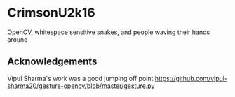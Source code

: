 # CrimsonU2k16
OpenCV, whitespace sensitive snakes, and people waving their hands around

## Acknowledgements

Vipul Sharma's work was a good jumping off point
https://github.com/vipul-sharma20/gesture-opencv/blob/master/gesture.py

